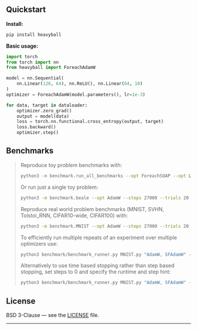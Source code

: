
## Quickstart

**Install:**
```bash
pip install heavyball
```

**Basic usage:**
```python
import torch
from torch import nn
from heavyball import ForeachAdamW

model = nn.Sequential(
    nn.Linear(128, 64), nn.ReLU(), nn.Linear(64, 10)
)
optimizer = ForeachAdamW(model.parameters(), lr=1e-3)

for data, target in dataloader:
    optimizer.zero_grad()
    output = model(data)
    loss = torch.nn.functional.cross_entropy(output, target)
    loss.backward()
    optimizer.step()
```

## Benchmarks

> Reproduce toy problem benchmarks with:
> ```bash
> python3 -m benchmark.run_all_benchmarks --opt ForeachSOAP --opt LaProp --opt AdamW --opt Muon --opt ForeachCachedNewtonPSGD  --opt RMSprop --opt OrthoLaProp --opt ForeachSFAdamW --opt ForeachADOPT --opt LaPropOrtho --opt CachedPSGDKron --opt SignLaProp --opt ForeachSOLP --opt PSGDLRA --opt NewtonPSGDLRA --opt NewtonHybrid2PSGDKron --opt NewtonHybrid2PSGDLRA --opt mars-NewtonHybrid2PSGDLRA --opt MSAMLaProp --opt mars-adaptive-NewtonHybrid2PSGDKron  --opt mars-ortho-NewtonHybrid2PSGDKron --opt MuonLaProp --opt mars-unscaled-NewtonHybrid2PSGDKron --opt mars-NewtonHybrid2PSGDKron --opt cautious-AdamW --opt unscaled_cautious-AdamW --opt mars-AdamW  --dtype float32 --steps 1000000 --trials 1000 --parallelism 256 --seeds 1 --difficulties trivial --difficulties easy --difficulties medium --difficulties hard --difficulties extreme --difficulties nightmare --timeout 2880
> ```
>  Or run just a single toy problem:
>  ```bash
> python3 -m benchmark.beale --opt AdamW --steps 27000 --trials 20
> ```
> Reproduce real world problem benchmarks (MNIST, SVHN, Tolstoi_RNN, CIFAR10-wide, CIFAR100) with:
>  ```bash
> python3 -m benchmark.MNIST --opt AdamW --steps 27000 --trials 20
> ```
>
> To efficiently run multiple repeats of an experiment over multiple optimizers use:
> ```bash
> python3 benchmark/benchmark_runner.py MNIST.py "AdamW, SFAdamW" --runs-per-optimizer=3 --runtime-limit=99999 --trials=20 --step-hint=27000 --steps=27000
> ```
> Alternatively to use time based stopping rather than step based stopping, set steps to 0 and specify the runtime and step hint:
> ```bash
> python3 benchmark/benchmark_runner.py MNIST.py "AdamW, SFAdamW" --runs-per-optimizer=3 --runtime-limit=472 --trials=20 --step-hint=27000 --steps=0
> ```
> 


## License

BSD 3-Clause — see the [LICENSE](LICENSE) file.

---


[pypi]: https://pypi.org/project/heavyball/
[license]: LICENSE
[tracker]: https://github.com/HomebrewML/HeavyBall/issues
